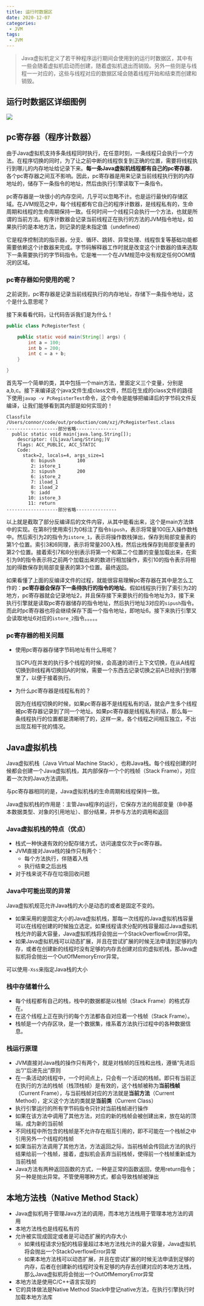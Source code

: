 ```yaml
---
title: 运行时数据区
date: 2020-12-07
categories:
 - JVM
tags:
 - JVM
---
```


> Java虚拟机定义了若干种程序运行期间会使用到的运行时数据区，其中有一些会随着虚拟机启动而创建，随着虚拟机退出而销毁。另外一些则是与线程一一对应的，这些与线程对应的数据区域会随着线程开始和结束而创建和销毁。

## 运行时数据区详细图例

![](https://connorzj.oss-cn-shenzhen.aliyuncs.com/blog-pic方法区详细图.png)

## pc寄存器（程序计数器）

由于Java虚拟机支持多条线程同时执行，在任意时刻，一条线程只会执行一个方法。在程序切换的同时，为了让之前中断的线程恢复到正确的位置，需要将线程执行到哪儿的内存地址给记录下来。**每一条Java虚拟机线程都有自己的pc寄存器**，各个pc寄存器之间互不影响。因此，pc寄存器是用来记录当前线程执行到的内存地址的，储存下一条指令的地址，然后由执行引擎读取下一条指令。

pc寄存器是一块很小的内存空间，几乎可以忽略不计。也是运行最快的存储区域。在JVM规范之中，每个线程都有它自己的程序计数器，是线程私有的，生命周期和线程的生命周期保持一致。任何时间一个线程只会执行一个方法，也就是所谓的当前方法。程序计数器会记录当前线程正在执行的方法的JVM指令地址，如果执行的是本地方法，则记录的是未指定值（undefined）

它是程序控制流的指示器，分支、循环、跳转、异常处理、线程恢复等基础功能都需要依赖这个计数器来完成。字节码解释器工作时就是改变这个计数器的值来选取下一条需要执行的字节码指令。它是唯一一个在JVM规范中没有规定任何OOM情况的区域。

### pc寄存器如何使用的呢？

之前说到，pc寄存器是记录当前线程执行的内存地址，存储下一条指令地址，这个是什么意思呢？

接下来看看代码，让代码告诉我们是为什么！

```java
public class PcRegisterTest {

    public static void main(String[] args) {
        int a = 100;
        int b = 200;
        int c = a + b;
    }

}
```

首先写一个简单的类，其中包括一个main方法，里面定义三个变量，分别是a,b,c。接下来编译这个java文件生成class文件，然后在生成的class文件的路径下使用``javap -v PcRegisterTest``命令，这个命令是能够把编译后的字节码文件反编译，让我们能够看到其内部是如何实现的！

```
Classfile /Users/connor/code/out/production/com/xzj/PcRegisterTest.class
-------------------部分省略---------------
  public static void main(java.lang.String[]);
    descriptor: ([Ljava/lang/String;)V
    flags: ACC_PUBLIC, ACC_STATIC
    Code:
      stack=2, locals=4, args_size=1
         0: bipush        100
         2: istore_1
         3: sipush        200
         6: istore_2
         7: iload_1
         8: iload_2
         9: iadd
        10: istore_3
        11: return
-------------------部分省略---------------
```

以上就是截取了部分反编译后的文件内容，从其中能看出来，这个是main方法体中的实现。在第8行使用索引为0标注了指令``bipush``，表示将常量100压入操作数栈中。然后索引为2的指令为``istore_1``，表示将操作数栈弹出，保存到局部变量表的第1个位置。索引3和6同理，表示将常量200入栈，然后出栈保存到局部变量表的第2个位置。接着索引7和8分别表示将第一个和第二个位置的变量加载出来，在索引为9的指令表示将之前两个加载出来的数进行相加操作，索引10的指令表示将相加的得数保存到局部变量表的第3个位置。最终返回。

如果看懂了上面的反编译文件的过程，就能很容易理解pc寄存器在其中是怎么工作的：**pc寄存器会保存下一条待执行的指令的地址**。假如线程执行到了索引为2的地方，pc寄存器就会记录地址2，并且保存接下来要执行的指令地址为3，接下来执行引擎就是读取pc寄存器储存的指令地址，然后执行地址3对应的``sipush``指令。而此时pc寄存器也将会继续保存下面一个指令地址，即地址6。接下来执行引擎又会读取地址6对应的``istore_2``指令。。。。。

### pc寄存器的相关问题

- 使用pc寄存器存储字节码地址有什么用呢？

  当CPU在并发的执行多个线程的时候，会高速的进行上下文切换，在从A线程切换到B线程再切换回A的时候，需要一个东西去记录切换之前A已经执行到哪里了，以便于接着执行。

- 为什么pc寄存器是线程私有的？

  因为在线程切换的时候，如果pc寄存器不是线程私有的话，就会产生多个线程被pc寄存器记录到了同一个地址。如果pc寄存器是线程私有的话，那么每一条线程执行的位置都是清晰明了的，这样一来，各个线程之间相互独立，不出出现互相干扰的情况。



## Java虚拟机栈

Java虚拟机栈（Java Virtual Machine Stack），也称Java栈。每个线程创建的时候都会创建一个Java虚拟机栈，其内部保存一个个的栈帧（Stack Frame），对应着一次次的Java方法调用。

与pc寄存器相同的是，Java虚拟机栈的生命周期和线程保持一致。

Java虚拟机栈的作用是：主管Java程序的运行，它保存方法的局部变量（8中基本数据类型、对象的引用地址）、部分结果，并参与方法的调用和返回

### Java虚拟机栈的特点（优点）

- 栈式一种快速有效的分配存储方式，访问速度仅次于pc寄存器。
- JVM直接对Java栈的操作只有两个：
  - 每个方法执行，伴随着入栈
  - 执行结束之后出栈
- 对于栈来说不存在垃圾回收问题

### Java中可能出现的异常

Java虚拟机规范允许Java栈的大小是动态的或者是固定不变的。

- 如果采用的是固定大小的Java虚拟机栈，那每一次线程的Java虚拟机栈容量可以在线程创建的时候独立选定。如果线程请求分配的栈容量超过Java虚拟机栈允许的最大容量，Java虚拟机栈将会抛出一个StackOverflowError异常。
- 如果Java虚拟机栈可以动态扩展，并且在尝试扩展的时候无法申请到足够的内存，或者在创建新的线程时没有足够的内存去创建对应的虚拟机栈，那Java虚拟机将会抛出一个OutOfMemoryError异常。

可以使用``-Xss``来指定Java栈的大小

### 栈中存储着什么

- 每个线程都有自己的栈，栈中的数据都是以栈帧（Stack Frame）的格式存在。
- 在这个线程上正在执行的每个方法都各自对应着一个栈帧（Stack Frame）。
- 栈帧是一个内存区块，是一个数据集，维系着方法执行过程中的各种数据信息。

### 栈运行原理

- JVM直接对Java栈的操作只有两个，就是对栈帧的压栈和出栈，遵循“先进后出”/“后进先出”原则
- 在一条活动的线程中，一个时间点上，只会有一个活动的栈帧。即只有当前正在执行的方法的栈帧（栈顶栈帧）是有效的，这个栈帧被称为**当前栈帧**（Current Frame），与当前栈帧对应的方法就是**当前方法**（Current  Method），定义这个方法的类就是**当前类**（Current Class）
- 执行引擎运行的所有字节码指令只针对当前栈帧进行操作
- 如果在该方法中调用了其他方法，对应的新的栈帧会被创建出来，放在站的顶端，成为新的当前帧
- 不同线程中所包含的栈帧是不允许存在相互引用的，即不可能在一个栈帧之中引用另外一个线程的栈帧
- 如果当前方法调用了其他方法，方法返回之际，当前栈帧会传回此方法的执行结果给前一个栈帧，接着，虚拟机会丢弃当前栈帧，使得前一个栈帧重新成为当前栈帧
- Java方法有两种返回函数的方式，一种是正常的函数返回，使用return指令；另一种是抛出异常。不管使用哪种方式，都会导致栈帧被弹出

## 本地方法栈（Native Method Stack）

- Java虚拟机用于管理Java方法的调用，而本地方法栈用于管理本地方法的调用
- 本地方法栈也是线程私有的
- 允许被实现成固定或者是可动态扩展的内存大小
  - 如果线程请求分配的栈容量超过本地方法栈允许的最大容量，Java虚拟机将会抛出一个StackOverflowError异常
  - 如果本地方法栈可以动态扩展，并且在尝试扩展的时候无法申请到足够的内存，后者在创建新的线程时没有足够的内存去创建对应的本地方法栈，那么Java虚拟机将会抛出一个OutOfMemoryError异常
- 本地方法是使用C/C++语言实现的
- 它的具体做法是Native Method Stack中登记native方法，在执行引擎执行时加载本地方法库

